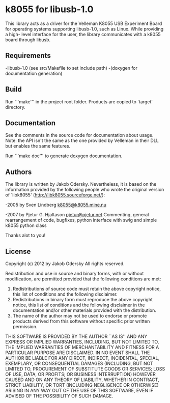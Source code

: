 # k8055 for libusb-1.0

This library acts as a driver for the Velleman K8055 USB Experiment Board for operating systems supporting libusb-1.0, such as Linux. While providing a high-
level interface for the user, the library communicates with a k8055 board through libusb.

## Requirements
-libusb-1.0 (see src/Makefile to set include path)
-(doxygen for documentation generation)

## Build
Run ```make''' in the project root folder. Products are copied to `target' directory.

## Documentation
See the comments in the source code for documentation about usage. Note: the API isn't the same as the one provided by Velleman in their DLL but enables the same features.

Run ```make doc''' to generate doxygen documentation.

## Authors
The library is written by Jakob Odersky. Nevertheless, it is based on the information provided by the following people who wrote the original version of `libk8055' (http://libk8055.sourceforge.net/):

-2005 by Sven Lindberg <k8055@k8055.mine.nu>

-2007 by Pjetur G. Hjaltason <pjetur@pjetur.net>
 Commenting, general rearrangement of code, bugfixes,
 python interface with swig and simple k8055 python class

Thanks alot to you!

## License
Copyright (c) 2012 by Jakob Odersky
All rights reserved.

Redistribution and use in source and binary forms, with or without
modification, are permitted provided that the following conditions
are met:
1. Redistributions of source code must retain the above copyright
notice, this list of conditions and the following disclaimer.
2. Redistributions in binary form must reproduce the above copyright
notice, this list of conditions and the following disclaimer in the
documentation and/or other materials provided with the distribution.
3. The name of the author may not be used to endorse or promote products
derived from this software without specific prior written permission.

THIS SOFTWARE IS PROVIDED BY THE AUTHOR ``AS IS'' AND ANY EXPRESS OR
IMPLIED WARRANTIES, INCLUDING, BUT NOT LIMITED TO, THE IMPLIED WARRANTIES
OF MERCHANTABILITY AND FITNESS FOR A PARTICULAR PURPOSE ARE DISCLAIMED.
IN NO EVENT SHALL THE AUTHOR BE LIABLE FOR ANY DIRECT, INDIRECT,
INCIDENTAL, SPECIAL, EXEMPLARY, OR CONSEQUENTIAL DAMAGES (INCLUDING, BUT
NOT LIMITED TO, PROCUREMENT OF SUBSTITUTE GOODS OR SERVICES; LOSS OF USE,
DATA, OR PROFITS; OR BUSINESS INTERRUPTION) HOWEVER CAUSED AND ON ANY
THEORY OF LIABILITY, WHETHER IN CONTRACT, STRICT LIABILITY, OR TORT
(INCLUDING NEGLIGENCE OR OTHERWISE) ARISING IN ANY WAY OUT OF THE USE OF
THIS SOFTWARE, EVEN IF ADVISED OF THE POSSIBILITY OF SUCH DAMAGE.
